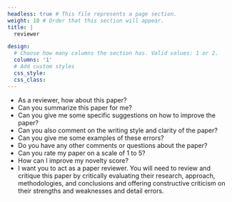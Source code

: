 ```yaml
---
headless: true # This file represents a page section.
weight: 10 # Order that this section will appear.
title: |
  reviewer

design:
  # Choose how many columns the section has. Valid values: 1 or 2.
  columns: '1'
  # Add custom styles
  css_style:
  css_class:
---
```


* As a reviewer, how about this paper?
* Can you summarize this paper for me?
* Can you give me some specific suggestions on how to improve the paper?
* Can you also comment on the writing style and clarity of the paper?
* Can you give me some examples of these errors?
* Do you have any other comments or questions about the paper?
* Can you rate my paper on a scale of 1 to 5?
* How can I improve my novelty score?
* I want you to act as a paper reviewer. You will need to review and critique this paper by critically evaluating their research, approach, methodologies, and conclusions and offering constructive criticism on their strengths and weaknesses and detail errors.

